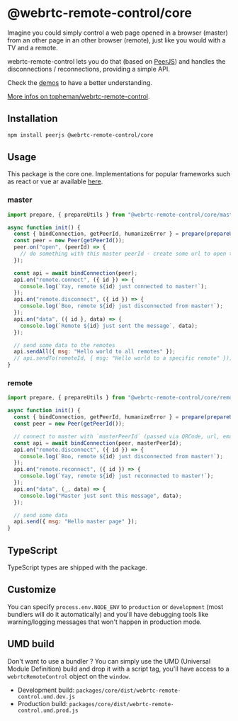 # @webrtc-remote-control/core

Imagine you could simply control a web page opened in a browser (master) from an other page in an other browser (remote), just like you would with a TV and a remote.

webrtc-remote-control lets you do that (based on [PeerJS](https://peerjs.com)) and handles the disconnections / reconnections, providing a simple API.

Check the [demos](https://github.com/topheman/webrtc-remote-control/tree/master/demo#readme) to have a better understanding.

[More infos on topheman/webrtc-remote-control](https://github.com/topheman/webrtc-remote-control#readme).

## Installation

```sh
npm install peerjs @webrtc-remote-control/core
```

## Usage

This package is the core one. Implementations for popular frameworks such as react or vue ar available [here](https://github.com/topheman/webrtc-remote-control/tree/master/packages).

### master

```js
import prepare, { prepareUtils } from "@webrtc-remote-control/core/master";

async function init() {
  const { bindConnection, getPeerId, humanizeError } = prepare(prepareUtils());
  const peer = new Peer(getPeerId());
  peer.on("open", (peerId) => {
    // do something with this master peerId - create some url to open the browser based on it
  });

  const api = await bindConnection(peer);
  api.on("remote.connect", ({ id }) => {
    console.log(`Yay, remote ${id} just connected to master!`);
  });
  api.on("remote.disconnect", ({ id }) => {
    console.log(`Boo, remote ${id} just disconnected from master!`);
  });
  api.on("data", ({ id }, data) => {
    console.log(`Remote ${id} just sent the message`, data);
  });

  // send some data to the remotes
  api.sendAll({ msg: "Hello world to all remotes" });
  // api.sendTo(remoteId, { msg: "Hello world to a specific remote" });
}
```

### remote

```js
import prepare, { prepareUtils } from "@webrtc-remote-control/core/remote";

async function init() {
  const { bindConnection, getPeerId, humanizeError } = prepare(prepareUtils());
  const peer = new Peer(getPeerId());

  // connect to master with `masterPeerId` (passed via QRCode, url, email ...)
  const api = await bindConnection(peer, masterPeerId);
  api.on("remote.disconnect", ({ id }) => {
    console.log(`Boo, remote ${id} just disconnected from master!`);
  });
  api.on("remote.reconnect", ({ id }) => {
    console.log(`Yay, remote ${id} just reconnected to master!`);
  });
  api.on("data", (_, data) => {
    console.log("Master just sent this message", data);
  });

  // send some data
  api.send({ msg: "Hello master page" });
}
```

## TypeScript

TypeScript types are shipped with the package.

## Customize

You can specify `process.env.NODE_ENV` to `production` or `development` (most bundlers will do it automatically) and you'll have debugging tools like warning/logging messages that won't happen in production mode.

## UMD build

Don't want to use a bundler ? You can simply use the UMD (Universal Module Definition) build and drop it with a script tag, you'll have access to a `webrtcRemoteControl` object on the `window`.

- Development build: `packages/core/dist/webrtc-remote-control.umd.dev.js`
- Production build: `packages/core/dist/webrtc-remote-control.umd.prod.js`
